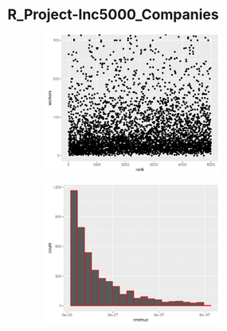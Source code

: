 # R_Project-Inc5000_Companies


<p align="center">
  <img src="Scatter plot_using ggplot2.png" width="350" title="hover text">
</p>

<p align="center">
  <img src="Histogram_plot_using ggplot2.png" width="350" alt="accessibility text">
</p>
